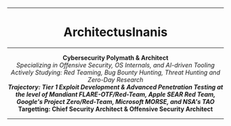 
---

<h1 align="center">ArchitectusInanis</h1>

---

<p align="center">
  <strong>Cybersecurity Polymath & Architect</strong><br>
  <em>Specializing in Offensive Security, OS Internals, and AI-driven Tooling</em><br>
  <em>Actively Studying: Red Teaming, Bug Bounty Hunting, Threat Hunting and Zero-Day Research</em><br>
  <strong><em>Trajectory: Tier 1 Exploit Development & Advanced Penetration Testing at the level of Mandiant FLARE-OTF/Red-Team, Apple SEAR Red Team, Google's Project Zero/Red-Team, Microsoft MORSE, and NSA's TAO</em></strong><br>
  <strong>Targetting: Chief Security Architect & Offensive Security Architect</strong>
</p>

---
